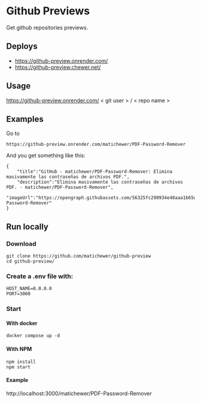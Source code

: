 # Github Previews

Get github repositories previews.

## Deploys
- https://github-preview.onrender.com/
- https://github-preview.chewer.net/

## Usage
https://github-preview.onrender.com/ < git user > / < repo name >

## Examples
Go to
```
https://github-preview.onrender.com/matichewer/PDF-Password-Remover
```
And you get something like this:
```
{
    "title":"GitHub - matichewer/PDF-Password-Remover: Elimina masivamente las contraseñas de archivos PDF.",
    "description":"Elimina masivamente las contraseñas de archivos PDF. - matichewer/PDF-Password-Remover", 
    "imageUrl":"https://opengraph.githubassets.com/56325fc290934e48aaa1b65d1ee7d4f904ef3aa46b3e0e5eec3607d09a6d3129/matichewer/PDF-Password-Remover"
}
```

## Run locally
### Download
```
git clone https://github.com/matichewer/github-preview
cd github-preview/
```
### Create a .env file with:
```
HOST_NAME=0.0.0.0
PORT=3000
```

### Start
#### With docker
```
docker compose up -d
```

#### With NPM
```
npm install
npm start
```

#### Example
http://localhost:3000/matichewer/PDF-Password-Remover

